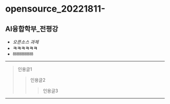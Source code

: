 # opensource_20221811-
## AI융합학부_전평강
* *오픈소스 과제*
* **ㅋㅋㅋㅋㅋㅋ**
* ~~!!!!!!!!!!!!!!!!~~
---
> 인용글1
>> 인용글2
>>> 인용글3
***
